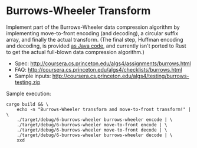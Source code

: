 Burrows-Wheeler Transform
=========================

Implement part of the Burrows-Wheeler data compression algorithm by implementing move-to-front encoding (and decoding), a circular suffix array, and finally the actual transform. (The final step, Huffman encoding and decoding, is provided [as Java code](http://algs4.cs.princeton.edu/55compression/Huffman.java.html), and currently isn't ported to Rust to get the actual full-blown data compression algorithm.)

* Spec: http://coursera.cs.princeton.edu/algs4/assignments/burrows.html
* FAQ: http://coursera.cs.princeton.edu/algs4/checklists/burrows.html
* Sample inputs: http://coursera.cs.princeton.edu/algs4/testing/burrows-testing.zip

Sample execution:

```
cargo build && \
    echo -n "Burrows-Wheeler transform and move-to-front transform!" | \
    ./target/debug/6-burrows-wheeler burrows-wheeler encode | \
    ./target/debug/6-burrows-wheeler move-to-front encode | \
    ./target/debug/6-burrows-wheeler move-to-front decode | \
    ./target/debug/6-burrows-wheeler burrows-wheeler decode | \
    xxd
```
